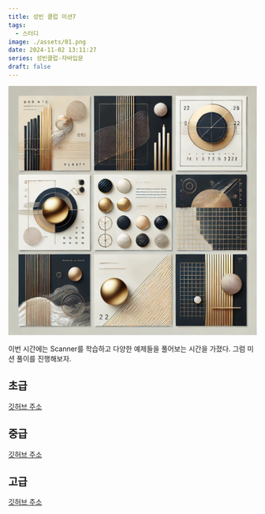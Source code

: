 ```yaml
---
title: 성빈 클럽 미션7
tags:
  - 스터디
image: ./assets/01.png
date: 2024-11-02 13:11:27
series: 성빈클럽-자바입문
draft: false
---
```


![썸네일](./assets/01.png)

이번 시간에는 Scanner를 학습하고 다양한 예제들을 풀어보는 시간을 가졌다. 그럼 미션 풀이를 진행해보자.

## 초급

[깃허브 주소](https://github.com/SungbinYang/Java/blob/main/java-start/src/mission/ch08/beginner/Calculator.java)

## 중급

[깃허브 주소](https://github.com/SungbinYang/Java/blob/main/java-start/src/mission/ch08/middle/QuizProgram.java)

## 고급

[깃허브 주소](https://github.com/SungbinYang/Java/tree/main/java-start/src/mission/ch08/advance)